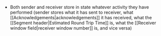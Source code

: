 - Both sender and receiver store in state whatever activity they have performed (sender stores what it has sent to receiver, what [[Acknowledgements|acknowledgements]] it has received, what the [[Segment header|Estimated Round Trip Time]] is, what the [[Receiver window field|receiver window number]] is, and vice versa)